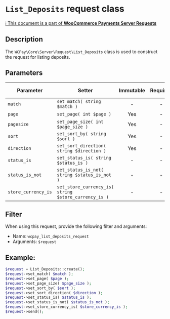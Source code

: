 # `List_Deposits` request class

[ℹ️ This document is a part of __WooCommerce Payments Server Requests__](../requests.md)

## Description

The `WCPay\Core\Server\Request\List_Deposits` class is used to construct the request for listing deposits.

## Parameters


| Parameter           | Setter                                               | Immutable | Required | Default value |
|---------------------|------------------------------------------------------|:---------:|:--------:|:-------------:|
| `match`             | `set_match( string $match )`                         |     -     |    -     |       -       |
| `page`              | `set_page( int $page )`                              |    Yes    |    -     |       -       |
| `pagesize`          | `set_page_size( int $page_size )`                    |    Yes    |    -     |     `25`      |
| `sort`              | `set_sort_by( string $sort )`                        |    Yes    |    -     |  `'created'`  |
| `direction`         | `set_sort_direction( string $direction )`            |    Yes    |    -     |   `'desc'`    |
| `status_is`         | `set_status_is( string $status_is )`                 |     -     |    -     |       -       |
| `status_is_not`     | `set_status_is_not( string $status_is_not )`         |     -     |    -     |       -       |
| `store_currency_is` | `set_store_currency_is( string $store_currency_is )` |     -     |    -     |       -       |


## Filter

When using this request, provide the following filter and arguments:

- Name: `wcpay_list_deposits_request`
- Arguments: `$request`

## Example:

```php
$request = List_Deposits::create();
$request->set_match( $match );
$request->set_page( $page );
$request->set_page_size( $page_size );
$request->set_sort_by( $sort );
$request->set_sort_direction( $direction );
$request->set_status_is( $status_is );
$request->set_status_is_not( $status_is_not );
$request->set_store_currency_is( $store_currency_is );
$request->send();
```
